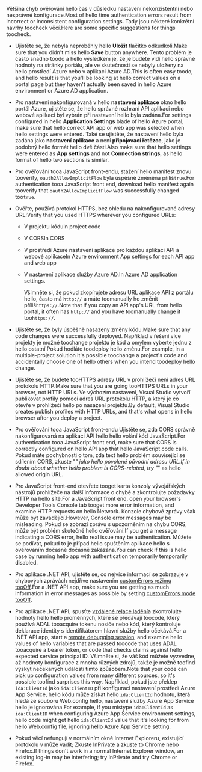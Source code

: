 <span data-ttu-id="5fb9c-101">Většina chyb ověřování hello čas v důsledku nastavení nekonzistentní nebo nesprávné konfigurace.</span><span class="sxs-lookup"><span data-stu-id="5fb9c-101">Most of hello time authentication errors result from incorrect or inconsistent configuration settings.</span></span> <span data-ttu-id="5fb9c-102">Tady jsou některé konkrétní návrhy toocheck věcí.</span><span class="sxs-lookup"><span data-stu-id="5fb9c-102">Here are some specific suggestions for things toocheck.</span></span>

* <span data-ttu-id="5fb9c-103">Ujistěte se, že nebyla neproběhly hello **Uložit** tlačítko odkudkoli.</span><span class="sxs-lookup"><span data-stu-id="5fb9c-103">Make sure that you didn't miss hello **Save** button anywhere.</span></span> <span data-ttu-id="5fb9c-104">Tento problém je často snadno toodo a hello výsledkem je, že je budete vidí hello správné hodnoty na stránky portálu, ale ve skutečnosti se nebyly uloženy na hello prostředí Azure nebo v aplikaci Azure AD.</span><span class="sxs-lookup"><span data-stu-id="5fb9c-104">This is often easy toodo, and hello result is that you'll be looking at hello correct values on a portal page but they haven't actually been saved in hello Azure environment or Azure AD application.</span></span>
* <span data-ttu-id="5fb9c-105">Pro nastavení nakonfigurovaná v hello **nastavení aplikace** okno hello portál Azure, ujistěte se, že hello správné rozhraní API aplikaci nebo webové aplikaci byl vybrán při nastavení hello byla zadána.</span><span class="sxs-lookup"><span data-stu-id="5fb9c-105">For settings configured in hello **Application Settings** blade of hello Azure portal, make sure that hello correct API app or web app was selected when hello settings were entered.</span></span>  <span data-ttu-id="5fb9c-106">Také se ujistěte, že nastavení hello byla zadána jako **nastavení aplikace** a není **připojovací řetězce**, jako je podobný hello formát hello dvě části.</span><span class="sxs-lookup"><span data-stu-id="5fb9c-106">Also make sure that hello settings were entered as **App settings** and not **Connection strings**, as hello format of hello two sections is similar.</span></span>
* <span data-ttu-id="5fb9c-107">Pro ověřování tooa JavaScript front-endu, stažení hello manifest znovu tooverify, `oauth2AllowImplicitFlow` byla úspěšně změněna příliš`true`.</span><span class="sxs-lookup"><span data-stu-id="5fb9c-107">For authentication tooa JavaScript front end, download hello manifest again tooverify that `oauth2AllowImplicitFlow` was successfully changed too`true`.</span></span>
* <span data-ttu-id="5fb9c-108">Ověřte, používá protokol HTTPS, bez ohledu na nakonfigurované adresy URL:</span><span class="sxs-lookup"><span data-stu-id="5fb9c-108">Verify that you used HTTPS wherever you configured URLs:</span></span>
  
  * <span data-ttu-id="5fb9c-109">V projektu kódu</span><span class="sxs-lookup"><span data-stu-id="5fb9c-109">In project code</span></span>
  * <span data-ttu-id="5fb9c-110">V CORS</span><span class="sxs-lookup"><span data-stu-id="5fb9c-110">In CORS</span></span>
  * <span data-ttu-id="5fb9c-111">V prostředí Azure nastavení aplikace pro každou aplikaci API a webové aplikace</span><span class="sxs-lookup"><span data-stu-id="5fb9c-111">In Azure environment App settings for each API app and web app</span></span>
  * <span data-ttu-id="5fb9c-112">V nastavení aplikace služby Azure AD.</span><span class="sxs-lookup"><span data-stu-id="5fb9c-112">In Azure AD application settings.</span></span>
    
    <span data-ttu-id="5fb9c-113">Všimněte si, že pokud zkopírujete adresu URL aplikace API z portálu hello, často má `http://` a máte toomanually ho změnit příliš`https://`.</span><span class="sxs-lookup"><span data-stu-id="5fb9c-113">Note that if you copy an API app's URL from hello portal, it often has `http://` and you have toomanually change it too`https://`.</span></span>
* <span data-ttu-id="5fb9c-114">Ujistěte se, že byly úspěšně nasazeny změny kódu.</span><span class="sxs-lookup"><span data-stu-id="5fb9c-114">Make sure that any code changes were successfully deployed.</span></span> <span data-ttu-id="5fb9c-115">Například v řešení více projekty je možné toochange projektu je kód a omylem vyberte jednu z hello ostatní Pokud hodláte toodeploy hello změnu.</span><span class="sxs-lookup"><span data-stu-id="5fb9c-115">For example, in a multiple-project solution it's possible toochange a project's code and accidentally choose one of hello others when you intend toodeploy hello change.</span></span>
* <span data-ttu-id="5fb9c-116">Ujistěte se, že budete tooHTTPS adresy URL v prohlížeči není adres URL protokolu HTTP.</span><span class="sxs-lookup"><span data-stu-id="5fb9c-116">Make sure that you are going tooHTTPS URLs in your browser, not HTTP URLs.</span></span> <span data-ttu-id="5fb9c-117">Ve výchozím nastavení, Visual Studio vytvoří publikovat profily pomocí adres URL protokolu HTTP, a který je co otevře v prohlížeči hello po nasazení projektu.</span><span class="sxs-lookup"><span data-stu-id="5fb9c-117">By default, Visual Studio creates publish profiles with HTTP URLs, and that's what opens in hello browser after you deploy a project.</span></span>
* <span data-ttu-id="5fb9c-118">Pro ověřování tooa JavaScript front-endu Ujistěte se, zda CORS správně nakonfigurovaná na aplikaci API hello hello volání kód JavaScript.</span><span class="sxs-lookup"><span data-stu-id="5fb9c-118">For authentication tooa JavaScript front end, make sure that CORS is correctly configured on hello API app that hello JavaScript code calls.</span></span> <span data-ttu-id="5fb9c-119">Pokud máte pochybnosti o tom, zda text hello problém související se sdílením CORS, zkuste "*" jako hello povolené původní adresu URL.</span><span class="sxs-lookup"><span data-stu-id="5fb9c-119">If in doubt about whether hello problem is CORS-related, try "*" as hello allowed origin URL.</span></span> 
* <span data-ttu-id="5fb9c-120">Pro JavaScript front-end otevřete tooget karta konzoly vývojářských nástrojů prohlížeče na další informace o chybě a zkontrolujte požadavky HTTP na hello sítě.</span><span class="sxs-lookup"><span data-stu-id="5fb9c-120">For a JavaScript front end, open your browser's Developer Tools Console tab tooget more error information, and examine HTTP requests on hello Network.</span></span> <span data-ttu-id="5fb9c-121">Konzole chybové zprávy však může být zavádějící.</span><span class="sxs-lookup"><span data-stu-id="5fb9c-121">However, Console error messages may be misleading.</span></span> <span data-ttu-id="5fb9c-122">Pokud se zobrazí zprávu s upozorněním na chybu CORS, může být problém skutečné hello ověřování.</span><span class="sxs-lookup"><span data-stu-id="5fb9c-122">If you get a message indicating a CORS error, hello real issue may be authentication.</span></span> <span data-ttu-id="5fb9c-123">Můžete se podívat, pokud to je případ hello spuštěním aplikace hello s ověřováním dočasně dočasně zakázána.</span><span class="sxs-lookup"><span data-stu-id="5fb9c-123">You can check if this is hello case by running hello app with authentication temporarily temporarily disabled.</span></span>
* <span data-ttu-id="5fb9c-124">Pro aplikace .NET API, ujistěte se, co nejvíce informací se zobrazuje v chybových zprávách nejdříve nastavením [customErrors režimu tooOff](../articles/app-service-web/web-sites-dotnet-troubleshoot-visual-studio.md#remoteview).</span><span class="sxs-lookup"><span data-stu-id="5fb9c-124">For a .NET API app, make sure you are getting as much information in error messages as possible by setting [customErrors mode tooOff](../articles/app-service-web/web-sites-dotnet-troubleshoot-visual-studio.md#remoteview).</span></span>
* <span data-ttu-id="5fb9c-125">Pro aplikace .NET API, spusťte [vzdálené relace ladění](../articles/app-service-web/web-sites-dotnet-troubleshoot-visual-studio.md#remotedebug)a zkontrolujte hodnoty hello hello proměnných, které se předávají toocode, který používá ADAL tooacquire tokenu nosiče nebo kód, který kontroluje deklarace identity s identifikátorem hlavní služby hello očekává.</span><span class="sxs-lookup"><span data-stu-id="5fb9c-125">For a .NET API app, start a [remote debugging session](../articles/app-service-web/web-sites-dotnet-troubleshoot-visual-studio.md#remotedebug), and examine hello values of hello variables that are passed toocode that uses ADAL tooacquire a bearer token, or code that checks claims against hello expected service principal ID.</span></span> <span data-ttu-id="5fb9c-126">Všimněte si, že váš kód můžete vyzvedne, až hodnoty konfigurace z mnoha různých zdrojů, takže je možné toofind výskyt nečekaných událostí tímto způsobem.</span><span class="sxs-lookup"><span data-stu-id="5fb9c-126">Note that your code can pick up configuration values from many different sources, so it's possible toofind surprises this way.</span></span> <span data-ttu-id="5fb9c-127">Například, pokud jste překlep `ida:ClientId` jako `ida:ClientID` při konfiguraci nastavení prostředí Azure App Service, hello kódu může získat hello `ida:ClientId` hodnotu, která hledá ze souboru Web.config hello, nastavení služby Azure App Service hello je ignorována.</span><span class="sxs-lookup"><span data-stu-id="5fb9c-127">For example, if you mistype `ida:ClientId` as `ida:ClientID` when configuring Azure App Service environment settings, hello code might get hello `ida:ClientId` value that it's looking for from hello Web.config file, ignoring hello Azure App Service setting.</span></span> 
* <span data-ttu-id="5fb9c-128">Pokud věcí nefungují v normálním okně Internet Exploreru, existující protokolu v může vadit; Zkuste InPrivate a zkuste to Chrome nebo Firefox.</span><span class="sxs-lookup"><span data-stu-id="5fb9c-128">If things don't work in a normal Internet Explorer window, an existing log-in may be interfering; try InPrivate and try Chrome or Firefox.</span></span>

